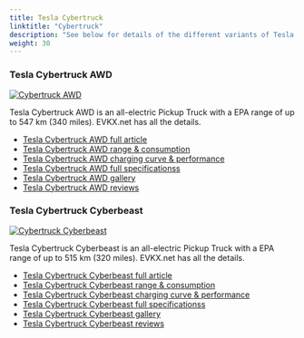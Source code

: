 ```yaml
---
title: Tesla Cybertruck
linktitle: "Cybertruck"
description: "See below for details of the different variants of Tesla Cybertruck"
weight: 30
---
```

### Tesla Cybertruck AWD

<a href="cybertruck_awd/"><img src="https://media.evkx.net/multimedia/models/tesla/cybertruck/cybertruck_awd/main_1_st.jpg" class="img-fluid" alt="Cybertruck AWD" ></a>

Tesla Cybertruck AWD is an all-electric Pickup Truck with a EPA range of up to 547 km (340 miles). EVKX.net has all the details. 

- [Tesla Cybertruck AWD full article](cybertruck_awd/)
- [Tesla Cybertruck AWD range & consumption](cybertruck_awd/rangeandconsumption/)
- [Tesla Cybertruck AWD charging curve & performance](cybertruck_awd/chargingcurve/)
- [Tesla Cybertruck AWD full specificationss](cybertruck_awd/specifications/)
- [Tesla Cybertruck AWD gallery](cybertruck_awd/gallery/)
- [Tesla Cybertruck AWD reviews](cybertruck_awd/reviews/)

### Tesla Cybertruck Cyberbeast

<a href="cybertruck_cyberbeast/"><img src="https://media.evkx.net/multimedia/models/tesla/cybertruck/cybertruck_cyberbeast/main_1_st.jpg" class="img-fluid" alt="Cybertruck Cyberbeast" ></a>

Tesla Cybertruck Cyberbeast is an all-electric Pickup Truck with a EPA range of up to 515 km (320 miles). EVKX.net has all the details. 

- [Tesla Cybertruck Cyberbeast full article](cybertruck_cyberbeast/)
- [Tesla Cybertruck Cyberbeast range & consumption](cybertruck_cyberbeast/rangeandconsumption/)
- [Tesla Cybertruck Cyberbeast charging curve & performance](cybertruck_cyberbeast/chargingcurve/)
- [Tesla Cybertruck Cyberbeast full specificationss](cybertruck_cyberbeast/specifications/)
- [Tesla Cybertruck Cyberbeast gallery](cybertruck_cyberbeast/gallery/)
- [Tesla Cybertruck Cyberbeast reviews](cybertruck_cyberbeast/reviews/)

